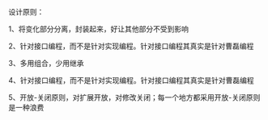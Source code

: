 设计原则：

1、将变化部分分离，封装起来，好让其他部分不受到影响

2、针对接口编程，而不是针对实现编程。针对接口编程其真实是针对曹磊编程

3、多用组合，少用继承

4、针对接口编程，而不是针对实现编程。针对接口编程其真实是针对曹磊编程

5、开放-关闭原则，对扩展开放，对修改关闭；每一个地方都采用开放-关闭原则是一种浪费

